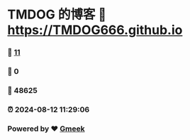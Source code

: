 # TMDOG 的博客 :link: https://TMDOG666.github.io 
### :page_facing_up: [11](https://TMDOG666.github.io/tag.html) 
### :speech_balloon: 0 
### :hibiscus: 48625 
### :alarm_clock: 2024-08-12 11:29:06 
### Powered by :heart: [Gmeek](https://github.com/Meekdai/Gmeek)
